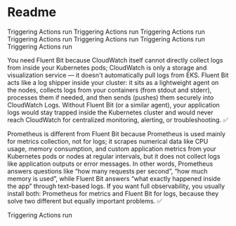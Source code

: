 # Readme
Triggering Actions run
Triggering Actions run
Triggering Actions run
Triggering Actions run
Triggering Actions run
Triggering Actions run
Triggering Actions run


You need Fluent Bit because CloudWatch itself cannot directly collect logs from inside your Kubernetes pods; CloudWatch is only a storage and visualization service — it doesn't automatically pull logs from EKS. Fluent Bit acts like a log shipper inside your cluster: it sits as a lightweight agent on the nodes, collects logs from your containers (from stdout and stderr), processes them if needed, and then sends (pushes) them securely into CloudWatch Logs. Without Fluent Bit (or a similar agent), your application logs would stay trapped inside the Kubernetes cluster and would never reach CloudWatch for centralized monitoring, alerting, or troubleshooting. ✅

Prometheus is different from Fluent Bit because Prometheus is used mainly for metrics collection, not for logs; it scrapes numerical data like CPU usage, memory consumption, and custom application metrics from your Kubernetes pods or nodes at regular intervals, but it does not collect logs like application outputs or error messages. In other words, Prometheus answers questions like “how many requests per second”, “how much memory is used”, while Fluent Bit answers “what exactly happened inside the app” through text-based logs. If you want full observability, you usually install both: Prometheus for metrics and Fluent Bit for logs, because they solve two different but equally important problems. ✅

Triggering Actions run
